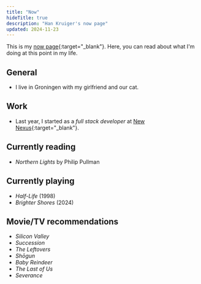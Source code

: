 ```yaml
---
title: "Now"
hideTitle: true
description: "Han Kruiger's now page"
updated: 2024-11-23
---
```


This is my [now page](https://nownownow.com/about){:target="_blank"}.
Here, you can read about what I'm doing at this point in my life.

## General

- I live in Groningen with my girlfriend and our cat. 

## Work

- Last year, I started as a *full stack developer* at [New Nexus](https://newnexus.nl/){:target="_blank"}.

## Currently reading

- *Northern Lights* by Philip Pullman

## Currently playing

- *Half-Life* (1998)
- *Brighter Shores* (2024)

## Movie/TV recommendations

- *Silicon Valley*
- *Succession*
- *The Leftovers*
- *Shōgun*
- *Baby Reindeer*
- *The Last of Us*
- *Severance*
